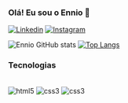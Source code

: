 ### Olá! Eu sou o Ennio 🤙

[![Linkedin](https://img.shields.io/badge/LinkedIn-0077B5?style=for-the-badge&logo=linkedin&logoColor=white)](https://www.linkedin.com/in/enniohenrique/)
[![Instagram](https://img.shields.io/badge/Instagram-E4405F?style=for-the-badge&logo=instagram&logoColor=white)](https://www.instagram.com/enniohenrique/)

![Ennio GitHub stats](https://github-readme-stats.vercel.app/api?username=enniohenrique&show_icons=true&theme=tokyonight)
[![Top Langs](https://github-readme-stats.vercel.app/api/top-langs/?username=enniohenrique)](https://github.com/anuraghazra/github-readme-stats)

### Tecnologias

<div style="display: inline_block"><br/>
    <img align="center "alt="html5" src="https://img.shields.io/badge/HTML5-E34F26?style=for-the-badge&logo=html5&logoColor=white">
    <img align="center "alt="css3" src="https://img.shields.io/badge/CSS3-1572B6?style=for-the-badge&logo=css3&logoColor=white">
    <img align="center "alt="css3" src="https://img.shields.io/badge/JavaScript-F7DF1E?style=for-the-badge&logo=javascript&logoColor=black">

</div>
